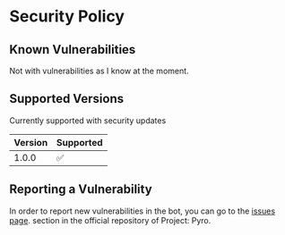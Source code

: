 # Security Policy

## Known Vulnerabilities

Not with vulnerabilities as I know at the moment.

## Supported Versions

Currently supported with security updates

| Version | Supported          |
| ------- | ------------------ |
| 1.0.0  | :white_check_mark: |


## Reporting a Vulnerability

In order to report new vulnerabilities in the bot, you can go to the [issues page](https://github.com/reallyslimy/Project-Pyro/issues).
section in the official repository of Project: Pyro.
